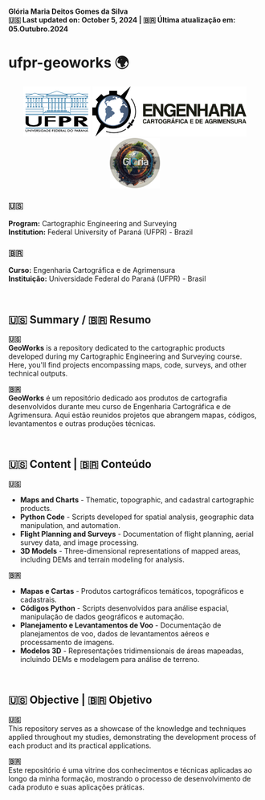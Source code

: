 #### Glória Maria Deitos Gomes da Silva <br> 🇺🇸 Last updated on: October 5, 2024 | 🇧🇷 Última atualização em: 05.Outubro.2024

# ufpr-geoworks 🌍

<p align="center">
  <img src="https://github.com/gloriadeitos/gloriadeitos/blob/main/img/ufpr.png" alt="ufpr" height="100">
  <img src="https://github.com/gloriadeitos/gloriadeitos/blob/main/img/eng-carto-2.png" alt="eng-carto-2" height="100">
  <img src="https://github.com/gloriadeitos/gloriadeitos/blob/main/img/gloriadeitos-logo.png" alt="gloriadeitos-logo" height="100">
</p>

### 🇺🇸
**Program:** Cartographic Engineering and Surveying  
**Institution:** Federal University of Paraná (UFPR) - Brazil

### 🇧🇷
**Curso:** Engenharia Cartográfica e de Agrimensura  
**Instituição:** Universidade Federal do Paraná (UFPR) - Brasil  

<br>

## 🇺🇸 Summary / 🇧🇷 Resumo

**🇺🇸** <br>
**GeoWorks** is a repository dedicated to the cartographic products developed during my Cartographic Engineering and Surveying course. Here, you'll find projects encompassing maps, code, surveys, and other technical outputs.

**🇧🇷** <br>
**GeoWorks** é um repositório dedicado aos produtos de cartografia desenvolvidos durante meu curso de Engenharia Cartográfica e de Agrimensura. Aqui estão reunidos projetos que abrangem mapas, códigos, levantamentos e outras produções técnicas.

<br>

## 🇺🇸 Content | 🇧🇷 Conteúdo

**🇺🇸** <br>
- **Maps and Charts** - Thematic, topographic, and cadastral cartographic products.
- **Python Code** - Scripts developed for spatial analysis, geographic data manipulation, and automation.
- **Flight Planning and Surveys** - Documentation of flight planning, aerial survey data, and image processing.
- **3D Models** - Three-dimensional representations of mapped areas, including DEMs and terrain modeling for analysis.

**🇧🇷** <br>
- **Mapas e Cartas** - Produtos cartográficos temáticos, topográficos e cadastrais.
- **Códigos Python** - Scripts desenvolvidos para análise espacial, manipulação de dados geográficos e automação.
- **Planejamento e Levantamentos de Voo** - Documentação de planejamentos de voo, dados de levantamentos aéreos e processamento de imagens.
- **Modelos 3D** - Representações tridimensionais de áreas mapeadas, incluindo DEMs e modelagem para análise de terreno.

<br>

## 🇺🇸 Objective | 🇧🇷 Objetivo

**🇺🇸** <br>
This repository serves as a showcase of the knowledge and techniques applied throughout my studies, demonstrating the development process of each product and its practical applications.

**🇧🇷** <br>
Este repositório é uma vitrine dos conhecimentos e técnicas aplicadas ao longo da minha formação, mostrando o processo de desenvolvimento de cada produto e suas aplicações práticas.
